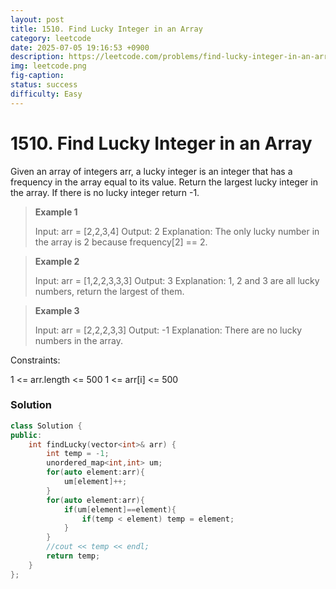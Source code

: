 ```yaml
---
layout: post
title: 1510. Find Lucky Integer in an Array
category: leetcode
date: 2025-07-05 19:16:53 +0900
description: https://leetcode.com/problems/find-lucky-integer-in-an-array/description/?envType=daily-question&envId=2025-07-05
img: leetcode.png
fig-caption:
status: success
difficulty: Easy
---
```


# 1510. Find Lucky Integer in an Array

Given an array of integers arr, a lucky integer is an integer that has a frequency in the array equal to its value.
Return the largest lucky integer in the array. If there is no lucky integer return -1.

> **Example 1**
>
> Input: arr = [2,2,3,4]
> Output: 2
> Explanation: The only lucky number in the array is 2 because frequency[2] == 2.
>

> **Example 2**
>
> Input: arr = [1,2,2,3,3,3]
> Output: 3
> Explanation: 1, 2 and 3 are all lucky numbers, return the largest of them.
>

> **Example 3**
>
> Input: arr = [2,2,2,3,3]
> Output: -1
> Explanation: There are no lucky numbers in the array.
>
>

Constraints:

1 <= arr.length <= 500
1 <= arr[i] <= 500



### Solution
```cpp
class Solution {
public:
    int findLucky(vector<int>& arr) {
        int temp = -1;
        unordered_map<int,int> um;
        for(auto element:arr){
            um[element]++;
        }
        for(auto element:arr){
            if(um[element]==element){
                if(temp < element) temp = element;
            }
        }
        //cout << temp << endl;
        return temp;
    }
};
```

